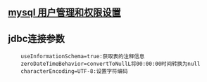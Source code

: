 ## [mysql 用户管理和权限设置](https://www.cnblogs.com/fslnet/p/3143344.html)
## jdbc连接参数
```
    useInformationSchema=true:获取表的注释信息
    zeroDateTimeBehavior=convertToNullL将00:00:00时间转换为null
    characterEncoding=UTF-8:设置字符编码
```